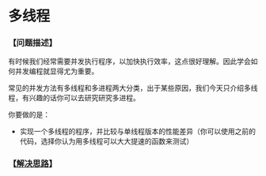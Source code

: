 # 多线程
### 【问题描述】

有时候我们经常需要并发执行程序，以加快执行效率，这点很好理解。因此学会如何并发编程就显得尤为重要。

常见的并发方法有多线程和多进程两大分类，出于某些原因，我们今天只介绍多线程，有兴趣的话你可以去研究研究多进程。

你要做的是：

* 实现一个多线程的程序，并比较与单线程版本的性能差异（你可以使用之前的代码，选择你认为用多线程可以大大提速的函数来测试）




### 【[解决思路](solution.md)】

